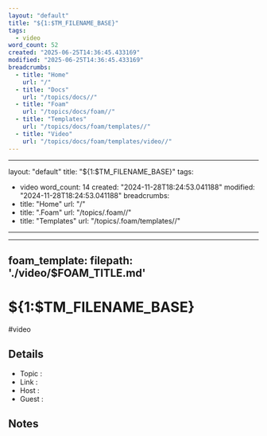 ```yaml
---
layout: "default"
title: "${1:$TM_FILENAME_BASE}"
tags:
  - video
word_count: 52
created: "2025-06-25T14:36:45.433169"
modified: "2025-06-25T14:36:45.433169"
breadcrumbs:
  - title: "Home"
    url: "/"
  - title: "Docs"
    url: "/topics/docs//"
  - title: "Foam"
    url: "/topics/docs/foam//"
  - title: "Templates"
    url: "/topics/docs/foam/templates//"
  - title: "Video"
    url: "/topics/docs/foam/templates/video//"
---
```

---
layout: "default"
title: "${1:$TM_FILENAME_BASE}"
tags:
  - video
word_count: 14
created: "2024-11-28T18:24:53.041188"
modified: "2024-11-28T18:24:53.041188"
breadcrumbs:
  - title: "Home"
    url: "/"
  - title: ".Foam"
    url: "/topics/.foam//"
  - title: "Templates"
    url: "/topics/.foam/templates//"
---
---
foam_template:
  filepath: './video/$FOAM_TITLE.md'
---
# ${1:$TM_FILENAME_BASE}

#video

## Details

- Topic       :
- Link        :
- Host        :
- Guest       :

## Notes
